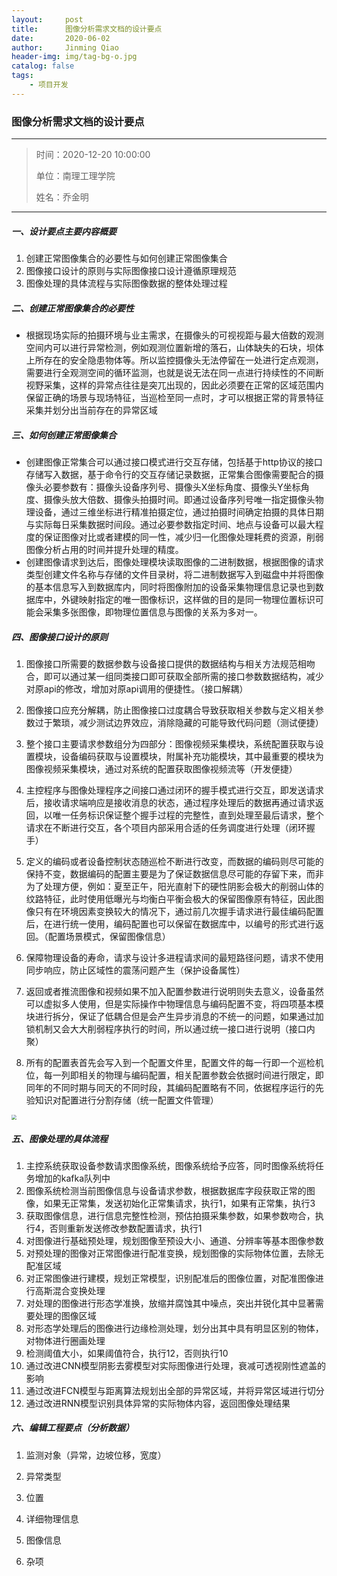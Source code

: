 ```yaml
---
layout:     post
title:      图像分析需求文档的设计要点
date:       2020-06-02
author:     Jinming Qiao
header-img: img/tag-bg-o.jpg
catalog: false
tags:
    - 项目开发
---
```

### 图像分析需求文档的设计要点

---

> 时间：2020-12-20 10:00:00
>
> 单位：南理工理学院
>
> 姓名：乔金明

---



##### 一、设计要点主要内容概要

1. 创建正常图像集合的必要性与如何创建正常图像集合
2. 图像接口设计的原则与实际图像接口设计遵循原理规范
3. 图像处理的具体流程与实际图像数据的整体处理过程



##### 二、创建正常图像集合的必要性

- 根据现场实际的拍摄环境与业主需求，在摄像头的可视视距与最大倍数的观测空间内可以进行异常检测，例如观测位置新增的落石，山体缺失的石块，坝体上所存在的安全隐患物体等。所以监控摄像头无法停留在一处进行定点观测，需要进行全观测空间的循环监测，也就是说无法在同一点进行持续性的不间断视野采集，这样的异常点往往是突兀出现的，因此必须要在正常的区域范围内保留正确的场景与现场特征，当巡检至同一点时，才可以根据正常的背景特征采集并划分出当前存在的异常区域



##### 三、如何创建正常图像集合

- 创建图像正常集合可以通过接口模式进行交互存储，包括基于http协议的接口存储写入数据，基于命令行的交互存储记录数据，正常集合图像需要配合的摄像头必要参数有：摄像头设备序列号、摄像头X坐标角度、摄像头Y坐标角度、摄像头放大倍数、摄像头拍摄时间。即通过设备序列号唯一指定摄像头物理设备，通过三维坐标进行精准拍摄定位，通过拍摄时间确定拍摄的具体日期与实际每日采集数据时间段。通过必要参数指定时间、地点与设备可以最大程度的保证图像对比或者建模的同一性，减少归一化图像处理耗费的资源，削弱图像分析占用的时间并提升处理的精度。
- 创建图像请求到达后，图像处理模块读取图像的二进制数据，根据图像的请求类型创建文件名称与存储的文件目录树，将二进制数据写入到磁盘中并将图像的基本信息写入到数据库内，同时将图像附加的设备采集物理信息记录也到数据库中，外键映射指定的唯一图像标识，这样做的目的是同一物理位置标识可能会采集多张图像，即物理位置信息与图像的关系为多对一。



##### 四、图像接口设计的原则

1. 图像接口所需要的数据参数与设备接口提供的数据结构与相关方法规范相吻合，即可以通过某一组同类接口即可获取全部所需的接口参数数据结构，减少对原api的修改，增加对原api调用的便捷性。（接口解耦）

2. 图像接口应充分解耦，防止图像接口过度耦合导致获取相关参数与定义相关参数过于繁琐，减少测试边界效应，消除隐藏的可能导致代码问题（测试便捷）
3. 整个接口主要请求参数组分为四部分：图像视频采集模块，系统配置获取与设置模块，设备编码获取与设置模块，附属补充功能模块，其中最重要的模块为图像视频采集模块，通过对系统的配置获取图像视频流等（开发便捷）
4. 主控程序与图像处理程序之间接口通过闭环的握手模式进行交互，即发送请求后，接收请求端响应是接收消息的状态，通过程序处理后的数据再通过请求返回，以唯一任务标识保证整个握手过程的完整性，直到处理至最后请求，整个请求在不断进行交互，各个项目内部采用合适的任务调度进行处理（闭环握手）
5. 定义的编码或者设备控制状态随巡检不断进行改变，而数据的编码则尽可能的保持不变，数据编码的配置主要是为了保证数据信息尽可能的存留下来，而非为了处理方便，例如：夏至正午，阳光直射下的硬性阴影会极大的削弱山体的纹路特征，此时使用低曝光与均衡白平衡会极大的保留图像原有特征，因此图像只有在环境因素变换较大的情况下，通过前几次握手请求进行最佳编码配置后，在进行统一使用，编码配置也可以保留在数据库中，以编号的形式进行返回。（配置场景模式，保留图像信息）
6. 保障物理设备的寿命，请求与设计多进程请求间的最短路径问题，请求不使用同步响应，防止区域性的震荡问题产生（保护设备属性）
7. 返回或者推流图像和视频如果不加入配置参数进行说明则失去意义，设备虽然可以虚拟多人使用，但是实际操作中物理信息与编码配置不变，将四项基本模块进行拆分，保证了低耦合但是会产生异步消息的不统一的问题，如果通过加锁机制又会大大削弱程序执行的时间，所以通过统一接口进行说明（接口内聚）
8. 所有的配置表首先会写入到一个配置文件里，配置文件的每一行即一个巡检机位，每一列即相关的物理与编码配置，相关配置参数会依据时间进行限定，即同年的不同时期与同天的不同时段，其编码配置略有不同，依据程序运行的先验知识对配置进行分割存储（统一配置文件管理）

<img src="https://qiaojinming.github.io/pic\060_总控与图像交互接口序列图.jpg" style="zoom:50%;" />



##### 五、图像处理的具体流程

1. 主控系统获取设备参数请求图像系统，图像系统给予应答，同时图像系统将任务增加的kafka队列中
2. 图像系统检测当前图像信息与设备请求参数，根据数据库字段获取正常的图像，如果无正常集，发送初始化正常集请求，执行1，如果有正常集，执行3
3. 获取图像信息，进行信息完整性检测，预估拍摄采集参数，如果参数吻合，执行4，否则重新发送修改参数配置请求，执行1
4. 对图像进行基础预处理，规划图像至预设大小、通道、分辨率等基本图像参数
5. 对预处理的图像对正常图像进行配准变换，规划图像的实际物体位置，去除无配准区域
6. 对正常图像进行建模，规划正常模型，识别配准后的图像位置，对配准图像进行高斯混合变换处理
7. 对处理的图像进行形态学准换，放缩并腐蚀其中噪点，突出并锐化其中显著需要处理的图像区域
8. 对形态学处理后的图像进行边缘检测处理，划分出其中具有明显区别的物体，对物体进行圈画处理
9. 检测阈值大小，如果阈值符合，执行12，否则执行10
10. 通过改进CNN模型阴影去雾模型对实际图像进行处理，衰减可透视刚性遮盖的影响
11. 通过改进FCN模型与距离算法规划出全部的异常区域，并将异常区域进行切分
12. 通过改进RNN模型识别具体异常的实际物体内容，返回图像处理结果



##### 六、编辑工程要点（分析数据）

1. 监测对象（异常，边坡位移，宽度）

1. 异常类型
2. 位置
3. 详细物理信息
4. 图像信息
5. 杂项

